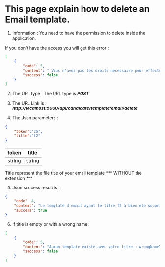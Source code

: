 # This page explain how to delete an Email template.

1. Information : 
You need to have the permission to delete inside the application.

If you don't have the access you will get this error : 

```json
[
    {
        "code": 5,
        "content": " Vous n'avez pas les droits necessaire pour effectuer une suppression",
        "success": false
    }
]
```

2. The URL type :
The URL type is ***POST***


3. The URL Link is : 
***http://localhost:5000/api/candidate/template/email/delete***

4. The Json parameters : 

```json
{
	"token":"25",
	"title":"f2"
}
```

|  token | title   |
|---|---|
|  string |  string |

Title represent the file title of your email template *** WITHOUT the extension ***

5. Json success result is : 

```json
{
    "code": 4,
    "content": "Le template d'email ayant le titre f2 à bien ete supprime",
    "success": true
}
```
6. If title is empty or with a wrong name:

```json
[
    {
        "code": 5,
        "content": "Aucun template existe avec votre titre : wrongNameTemplate",
        "success": false
    }
]
``` 

